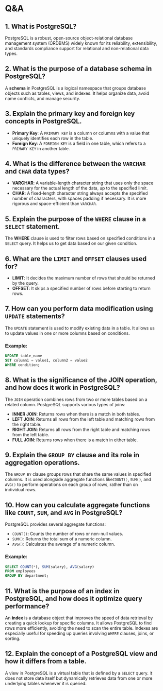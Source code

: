 # Q&A

## 1. What is PostgreSQL?
PostgreSQL is a robust, open-source object-relational database management system (ORDBMS) widely known for its reliability, extensibility, and standards compliance support for relational and non-relational data types.

## 2. What is the purpose of a database schema in PostgreSQL?
A **schema** in PostgreSQL is a logical namespace that groups database objects such as tables, views, and indexes. It helps organize data, avoid name conflicts, and manage security.

## 3. Explain the primary key and foreign key concepts in PostgreSQL.
- **Primary Key**: A `PRIMARY KEY` is a column or columns with a value that uniquely identifies each row in the table.
- **Foreign Key**: A `FOREIGN KEY` is a field in one table, which refers to a `PRIMARY KEY` in another table.

## 4. What is the difference between the `VARCHAR` and `CHAR` data types?
- **VARCHAR**: A variable-length character string that uses only the space necessary for the actual length of the data, up to the specified limit.
- **CHAR**: A fixed-length character string always accepts the specified number of characters, with spaces padding if necessary. It is more rigorous and space-efficient than `VARCHAR`.

## 5. Explain the purpose of the `WHERE` clause in a `SELECT` statement.
The **WHERE** clause is used to filter rows based on specified conditions in a `SELECT` query. It helps us to get data based on our given condition.

## 6. What are the `LIMIT` and `OFFSET` clauses used for?
- **LIMIT**: It decides the maximum number of rows that should be returned by the query.
- **OFFSET**: It skips a specified number of rows before starting to return rows. 

## 7. How can you perform data modification using `UPDATE` statements?
The `UPDATE` statement is used to modify existing data in a table. It allows us to update values in one or more columns based on conditions.

### Example:

```sql
UPDATE table_name
SET column1 = value1, column2 = value2
WHERE condition;
```
## 8. What is the significance of the JOIN operation, and how does it work in PostgreSQL?
The `JOIN` operation combines rows from two or more tables based on a related column. PostgreSQL supports various types of joins:

- **INNER JOIN**: Returns rows when there is a match in both tables.
- **LEFT JOIN**: Returns all rows from the left table and matching rows from the right table.
- **RIGHT JOIN**: Returns all rows from the right table and matching rows from the left table.
- **FULL JOIN**: Returns rows when there is a match in either table.

## 9. Explain the `GROUP BY` clause and its role in aggregation operations.
The `GROUP BY` clause groups rows that share the same values in specified columns. It is used alongside aggregate functions like`COUNT()`, `SUM()`, and `AVG()` to perform operations on each group of rows, rather than on individual rows.

## 10. How can you calculate aggregate functions like `COUNT`, `SUM`, and `AVG` in PostgreSQL?
PostgreSQL provides several aggregate functions:

- `COUNT()`: Counts the number of rows or non-null values.
- `SUM()`: Returns the total sum of a numeric column.
- `AVG()`: Calculates the average of a numeric column.

### Example:

```sql
SELECT COUNT(*), SUM(salary), AVG(salary)
FROM employees
GROUP BY department;
```

## 11. What is the purpose of an index in PostgreSQL, and how does it optimize query performance?
An **index** is a database object that improves the speed of data retrieval by creating a quick lookup for specific columns. It allows PostgreSQL to find rows more efficiently, avoiding the need to scan the entire table. Indexes are especially useful for speeding up queries involving `WHERE` clauses, joins, or sorting.

## 12. Explain the concept of a PostgreSQL view and how it differs from a table.
A view in PostgreSQL is a virtual table that is defined by a `SELECT` query. It does not store data itself but dynamically retrieves data from one or more underlying tables whenever it is queried.
